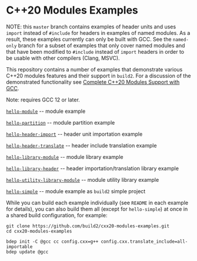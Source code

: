 # C++20 Modules Examples

NOTE: this `master` branch contains examples of header units and uses `import`
instead of `#include` for headers in examples of named modules. As a result,
these examples currently can only be built with GCC. See the `named-only`
branch for a subset of examples that only cover named modules and that have
been modified to `#include` instead of `import` headers in order to be usable
with other compilers (Clang, MSVC).

This repository contains a number of examples that demonstrate various C++20
modules features and their support in `build2`. For a discussion of the
demonstrated functionality see [Complete C++20 Modules Support with
GCC](https://build2.org/blog/build2-cxx20-modules-gcc.xhtml).

Note: requires GCC 12 or later.

[`hello-module`][hello-module]                                 -- module example

[`hello-partition`][hello-partition]                           -- module partition example

[`hello-header-import`][hello-header-import]                   -- header unit importation example

[`hello-header-translate`][hello-header-translate]             -- header include translation example

[`hello-library-module`][hello-library-module]                 -- module library example

[`hello-library-header`][hello-library-header]                 -- header importation/translation library example

[`hello-utility-library-module`][hello-utility-library-module] -- module utility library example

[`hello-simple`][hello-simple]                                 -- module example as `build2` simple project

[hello-module]:                 https://github.com/build2/cxx20-modules-examples/tree/master/hello-module
[hello-partition]:              https://github.com/build2/cxx20-modules-examples/tree/master/hello-partition
[hello-header-import]:          https://github.com/build2/cxx20-modules-examples/tree/master/hello-header-import
[hello-header-translate]:       https://github.com/build2/cxx20-modules-examples/tree/master/hello-header-translate
[hello-library-module]:         https://github.com/build2/cxx20-modules-examples/tree/master/hello-library-module
[hello-library-header]:         https://github.com/build2/cxx20-modules-examples/tree/master/hello-library-header
[hello-utility-library-module]: https://github.com/build2/cxx20-modules-examples/tree/master/hello-utility-library-module
[hello-simple]:                 https://github.com/build2/cxx20-modules-examples/tree/master/hello-simple

While you can build each example individually (see `README` in each example
for details), you can also build them all (except for `hello-simple`) at once
in a shared build configuration, for example:

```
git clone https://github.com/build2/cxx20-modules-examples.git
cd cxx20-modules-examples

bdep init -C @gcc cc config.cxx=g++ config.cxx.translate_include=all-importable
bdep update @gcc
```
